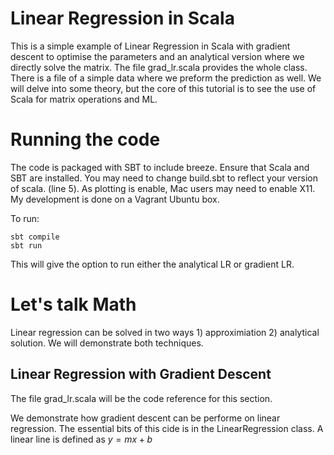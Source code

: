 # Linear Regression in Scala
This is a simple example of Linear Regression in Scala with gradient descent to optimise the parameters and an analytical version where we directly solve the matrix. The file grad_lr.scala provides the whole class. There is a file of a simple data where we preform the prediction as well. We will delve into some theory, but the core of this tutorial is to see the use of Scala for matrix operations and ML.  

# Running the code
The code is packaged with SBT to include breeze. Ensure that Scala and SBT are installed. You may need to change build.sbt to reflect your version of scala. (line 5). As plotting is enable, Mac users may need to enable X11. My development is done on a Vagrant Ubuntu box.  

To run:
```
sbt compile
sbt run
```
This will give the option to run either the analytical LR or gradient LR. 

# Let's talk Math
Linear regression can be solved in two ways 1) approximiation 2) analytical solution. We will demonstrate both techniques. 

## Linear Regression with Gradient Descent
The file grad_lr.scala will be the code reference for this section.

We demonstrate how gradient descent can be performe on linear regression. The essential bits of this cide is in the LinearRegression class. A linear line is defined as $y = mx + b$
